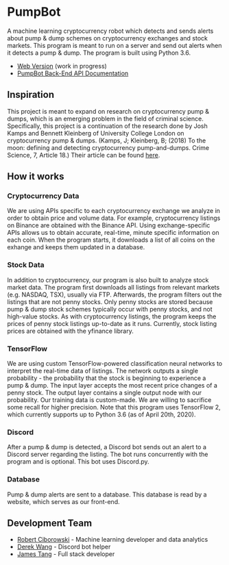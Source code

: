 # PumpBot
A machine learning cryptocurrency robot which detects and sends alerts about pump &amp; dump schemes on cryptocurrency exchanges and stock markets. This program is meant to run on a server and send out alerts when it detects a pump &amp; dump. The program is built using Python 3.6. 
- [Web Version](https://pumpbot.netlify.app/) (work in progress)
- [PumpBot Back-End API Documentation](https://documenter.getpostman.com/view/10732808/SzfDy63J?version=latest)

## Inspiration
This project is meant to expand on research on cryptocurrency pump &amp; dumps, which is an emerging problem in the field of criminal science. Specifically, this project is a continuation of the research done by Josh Kamps and Bennett Kleinberg of University College London on cryptocurrency pump &amp; dumps. (Kamps, J; Kleinberg, B; (2018) To the moon: defining and detecting cryptocurrency pump-and-dumps. Crime Science, 7, Article 18.) Their article can be found [here](https://discovery.ucl.ac.uk/id/eprint/10069142/).

## How it works
### Cryptocurrency Data
We are using APIs specific to each cryptocurrency exchange we analyze in order to obtain price and volume data. For example, cryptocurrency listings on Binance are obtained with the Binance API. Using exchange-specific APIs allows us to obtain accurate, real-time, minute specific information on each coin. When the program starts, it downloads a list of all coins on the exhange and keeps them updated in a database.

### Stock Data
In addition to cryptocurrency, our program is also built to analyze stock market data. The program first downloads all listings from relevant markets (e.g. NASDAQ, TSX), usually via FTP. Afterwards, the program filters out the listings that are not penny stocks. Only penny stocks are stored because pump &amp; dump stock schemes typically occur with penny stocks, and not high-value stocks. As with cryptocurrency listings, the program keeps the prices of penny stock listings up-to-date as it runs. Currently, stock listing prices are obtained with the yfinance library.

### TensorFlow
We are using custom TensorFlow-powered classification neural networks to interpret the real-time data of listings. The network outputs a single probability - the probability that the stock is beginning to experience a pump &amp; dump. The input layer accepts the most recent price changes of a penny stock. The output layer contains a single output node with our probability. Our training data is custom-made.  We are willing to sacrifice some recall for higher precision. Note that this program uses TensorFlow 2, which currently supports up to Python 3.6 (as of April 20th, 2020).

### Discord
After a pump &amp; dump is detected, a Discord bot sends out an alert to a Discord server regarding the listing. The bot runs concurrently with the program and is optional. This bot uses Discord.py.

### Database
Pump &amp; dump alerts are sent to a database. This database is read by a website, which serves as our front-end.


## Development Team
- [Robert Ciborowski](https://github.com/Robert-Ciborowski) - Machine learning developer and data analytics
- [Derek Wang](https://github.com/Derek-Y-Wang) - Discord bot helper
- [James Tang](https://github.com/jamestang12) - Full stack developer
